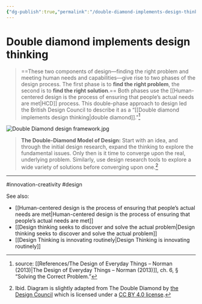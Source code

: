 ```yaml
---
{"dg-publish":true,"permalink":"/double-diamond-implements-design-thinking/"}
---
```



# Double diamond implements design thinking

> ==These two components of design—finding the right problem and meeting human needs and capabilities—give rise to two phases of the design process. The first phase is to **find the right problem**, the second is to **find the right solution**.== Both phases use the [[Human-centered design is the process of ensuring that people’s actual needs are met\|HCD]] process. This double-phase approach to design led the British Design Council to describe it as a “[[Double diamond implements design thinking\|double diamond]].”[^1]

![Double Diamond design framework.jpg](/img/user/Attachments/Double%20Diamond%20design%20framework.jpg)

> **The Double-Diamond Model of Design:** Start with an idea, and through the initial design research, expand the thinking to explore the fundamental issues. Only then is it time to converge upon the real, underlying problem. Similarly, use design research tools to explore a wide variety of solutions before converging upon one.[^2]


---
#innovation-creativity #design 

See also:
 - [[Human-centered design is the process of ensuring that people’s actual needs are met\|Human-centered design is the process of ensuring that people’s actual needs are met]]
 - [[Design thinking seeks to discover and solve the actual problem\|Design thinking seeks to discover and solve the actual problem]]
 - [[Design Thinking is innovating routinely\|Design Thinking is innovating routinely]]

[^1]: source: [[References/The Design of Everyday Things – Norman (2013)\|The Design of Everyday Things – Norman (2013)]], ch. 6, § “Solving the Correct Problem.”
[^2]: Ibid. Diagram is slightly adapted from The Double Diamond by [the Design Council](https://www.designcouncil.org.uk/) which is licensed under a [CC BY 4.0 license](https://creativecommons.org/licenses/by/4.0/ "https://creativecommons.org/licenses/by/4.0/").